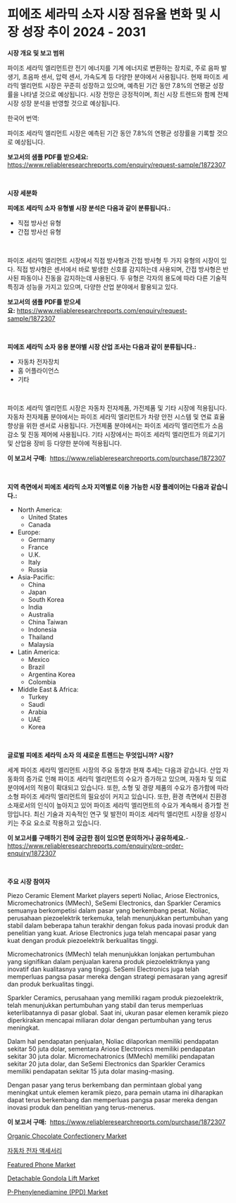 <p><h1>피에조 세라믹 소자 시장 점유율 변화 및 시장 성장 추이 2024 - 2031</h1></p><p><strong>시장 개요 및 보고 범위</strong></p>
<p><p>파이조 세라믹 엘리먼트란 전기 에너지를 기계 에너지로 변환하는 장치로, 주로 음파 발생기, 초음파 센서, 압력 센서, 가속도계 등 다양한 분야에서 사용됩니다. 현재 파이조 세라믹 엘리먼트 시장은 꾸준히 성장하고 있으며, 예측된 기간 동안 7.8%의 연평균 성장률을 나타낼 것으로 예상됩니다. 시장 전망은 긍정적이며, 최신 시장 트렌드와 함께 전체 시장 성장 분석을 반영할 것으로 예상됩니다.</p><p>한국어 번역:</p><p>파이조 세라믹 엘리먼트 시장은 예측된 기간 동안 7.8%의 연평균 성장률을 기록할 것으로 예상됩니다.</p></p>
<p><strong>보고서의 샘플 PDF를 받으세요:</strong> <a href="https://www.reliableresearchreports.com/enquiry/request-sample/1872307">https://www.reliableresearchreports.com/enquiry/request-sample/1872307</a></p>
<p>&nbsp;</p>
<p><strong>시장 세분화</strong></p>
<p><strong>피에조 세라믹 소자 유형별 시장 분석은 다음과 같이 분류됩니다.:</strong></p>
<p><ul><li>직접 방사선 유형</li><li>간접 방사선 유형</li></ul></p>
<p>&nbsp;</p>
<p><p>파이조 세라믹 엘리먼트 시장에서 직접 방사형과 간접 방사형 두 가지 유형의 시장이 있다. 직접 방사형은 센서에서 바로 발생한 신호를 감지하는데 사용되며, 간접 방사형은 반사된 파동이나 진동을 감지하는데 사용된다. 두 유형은 각자의 용도에 따라 다른 기술적 특징과 성능을 가지고 있으며, 다양한 산업 분야에서 활용되고 있다.</p></p>
<p><strong>보고서의 샘플 PDF를 받으세요:</strong>&nbsp;<a href="https://www.reliableresearchreports.com/enquiry/request-sample/1872307">https://www.reliableresearchreports.com/enquiry/request-sample/1872307</a></p>
<p>&nbsp;</p>
<p><strong> 피에조 세라믹 소자 응용 분야별 시장 산업 조사는 다음과 같이 분류됩니다.:</strong></p>
<p><ul><li>자동차 전자장치</li><li>홈 어플라이언스</li><li>기타</li></ul></p>
<p>&nbsp;</p>
<p><p>파이조 세라믹 엘리먼트 시장은 자동차 전자제품, 가전제품 및 기타 시장에 적용됩니다. 자동차 전자제품 분야에서는 파이조 세라믹 엘리먼트가 차량 안전 시스템 및 연료 효율 향상을 위한 센서로 사용됩니다. 가전제품 분야에서는 파이조 세라믹 엘리먼트가 소음 감소 및 진동 제어에 사용됩니다. 기타 시장에서는 파이조 세라믹 엘리먼트가 의료기기 및 산업용 장비 등 다양한 분야에 적용됩니다.</p></p>
<p><strong>이 보고서 구매:</strong>&nbsp; <a href="https://www.reliableresearchreports.com/purchase/1872307">https://www.reliableresearchreports.com/purchase/1872307</a></p>
<p>&nbsp;</p>
<p><strong>지역 측면에서 피에조 세라믹 소자 지역별로 이용 가능한 시장 플레이어는 다음과 같습니다.:</strong></p>
<p><ul>
    <li>
        North America:
        <ul>
            <li>United States</li>
            <li>Canada</li>
        </ul>
    </li>
    <li>
        Europe:
        <ul>
            <li>Germany</li>
            <li>France</li>
            <li>U.K.</li>
            <li>Italy</li>
            <li>Russia</li>
        </ul>
    </li>
    <li>
        Asia-Pacific:
        <ul>
            <li>China</li>
            <li>Japan</li>
            <li>South Korea</li>
            <li>India</li>
            <li>Australia</li>
            <li>China Taiwan</li>
            <li>Indonesia</li>
            <li>Thailand</li>
            <li>Malaysia</li>
        </ul>
    </li>
    <li>
        Latin America:
        <ul>
            <li>Mexico</li>
            <li>Brazil</li>
            <li>Argentina Korea</li>
            <li>Colombia</li>
        </ul>
    </li>
    <li>
        Middle East & Africa:
        <ul>
            <li>Turkey</li>
            <li>Saudi</li>
            <li>Arabia</li>
            <li>UAE</li>
            <li>Korea</li>
        </ul>
    </li>
    </ul></p>
<p>&nbsp;</p>
<p><strong>글로벌 피에조 세라믹 소자 의 새로운 트렌드는 무엇입니까? 시장?</strong></p>
<p><p>세계 파이조 세라믹 엘리먼트 시장의 주요 동향과 현재 추세는 다음과 같습니다. 산업 자동화의 증가로 인해 파이조 세라믹 엘리먼트의 수요가 증가하고 있으며, 자동차 및 의료 분야에서의 적용이 확대되고 있습니다. 또한, 소형 및 경량 제품의 수요가 증가함에 따라 소형 파이조 세라믹 엘리먼트의 필요성이 커지고 있습니다. 또한, 환경 측면에서 친환경 소재로서의 인식이 높아지고 있어 파이조 세라믹 엘리먼트의 수요가 계속해서 증가할 전망입니다. 최신 기술과 지속적인 연구 및 발전이 파이조 세라믹 엘리먼트 시장을 성장시키는 주요 요소로 작용하고 있습니다.</p></p>
<p><strong>이 보고서를 구매하기 전에 궁금한 점이 있으면 문의하거나 공유하세요.</strong>- <a href="https://www.reliableresearchreports.com/enquiry/pre-order-enquiry/1872307">https://www.reliableresearchreports.com/enquiry/pre-order-enquiry/1872307</a></p>
<p>&nbsp;</p>
<p><strong>주요 시장 참여자</strong></p>
<p><p>Piezo Ceramic Element Market players seperti Noliac, Ariose Electronics, Micromechatronics (MMech), SeSemi Electronics, dan Sparkler Ceramics semuanya berkompetisi dalam pasar yang berkembang pesat. Noliac, perusahaan piezoelektrik terkemuka, telah menunjukkan pertumbuhan yang stabil dalam beberapa tahun terakhir dengan fokus pada inovasi produk dan penelitian yang kuat. Ariose Electronics juga telah mencapai pasar yang kuat dengan produk piezoelektrik berkualitas tinggi.</p><p>Micromechatronics (MMech) telah menunjukkan lonjakan pertumbuhan yang signifikan dalam penjualan karena produk piezoelektriknya yang inovatif dan kualitasnya yang tinggi. SeSemi Electronics juga telah memperluas pangsa pasar mereka dengan strategi pemasaran yang agresif dan produk berkualitas tinggi.</p><p>Sparkler Ceramics, perusahaan yang memiliki ragam produk piezoelektrik, telah menunjukkan pertumbuhan yang stabil dan terus memperluas keterlibatannya di pasar global. Saat ini, ukuran pasar elemen keramik piezo diperkirakan mencapai miliaran dolar dengan pertumbuhan yang terus meningkat.</p><p>Dalam hal pendapatan penjualan, Noliac dilaporkan memiliki pendapatan sekitar 50 juta dolar, sementara Ariose Electronics memiliki pendapatan sekitar 30 juta dolar. Micromechatronics (MMech) memiliki pendapatan sekitar 20 juta dolar, dan SeSemi Electronics dan Sparkler Ceramics memiliki pendapatan sekitar 15 juta dolar masing-masing.</p><p>Dengan pasar yang terus berkembang dan permintaan global yang meningkat untuk elemen keramik piezo, para pemain utama ini diharapkan dapat terus berkembang dan memperluas pangsa pasar mereka dengan inovasi produk dan penelitian yang terus-menerus.</p></p>
<p><strong>이 보고서 구매:</strong>&nbsp;&nbsp;<a href="https://www.reliableresearchreports.com/purchase/1872307">https://www.reliableresearchreports.com/purchase/1872307</a></p>
<p><p><a href="https://issuu.com/reportprime-2/docs/organic-chocolate-confectionery-market-size-2030.p">Organic Chocolate Confectionery Market</a></p><p><a href="https://medium.com/@conradkirrlin76575/%EC%9E%90%EB%8F%99%EC%B0%A8-%EC%A0%84%EC%9E%90-%EC%95%A1%EC%84%B8%EC%84%9C%EB%A6%AC-%EC%8B%9C%EC%9E%A5-%EC%84%B1%EA%B3%B5%EC%A0%81%EC%9D%B8-%EB%B9%84%EC%A6%88%EB%8B%88%EC%8A%A4-%EC%A0%84%EB%9E%B5%EC%9D%98-%EC%97%B4%EC%87%A0-2031%EB%85%84%EA%B9%8C%EC%A7%80%EC%9D%98-%EC%98%88%EC%B8%A1-6b90cd4defa0">자동차 전자 액세서리</a></p><p><a href="https://issuu.com/reportprime-2/docs/featured-phone-market-size-2030.pptx">Featured Phone Market</a></p><p><a href="https://shimmer-gardenia-37a.notion.site/Detachable-Gondola-Lift-Market-Size-Share-Trends-Analysis-Report-By-Material-By-Type-By-End-use-60b28e9095284fc6aa0b6e0bc635fccf">Detachable Gondola Lift Market</a></p><p><a href="https://github.com/luckyshygirl/Market-Research-Report-List-3/blob/main/p-phenylenediamine-ppd-market.md">P-Phenylenediamine (PPD) Market</a></p></p>
